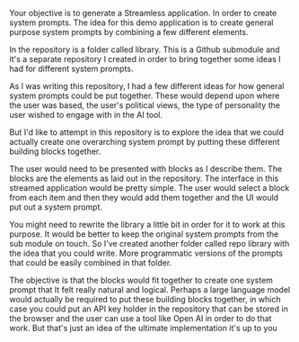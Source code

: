 Your objective is to generate a Streamless application. In order to create system prompts. The idea for this demo application is to create general purpose system prompts by combining a few different elements. 

In the repository is a folder called library. This is a Github submodule and it's a separate repository I created in order to bring together some ideas I had for different system prompts. 

As I was writing this repository, I had a few different ideas for how general system prompts could be put together. These would depend upon where the user was based, the user's political views, the type of personality the user wished to engage with in the AI tool. 

But I'd like to attempt in this repository is to explore the idea that we could actually create one overarching system prompt by putting these different building blocks together. 

The user would need to be presented with blocks as I describe them. The blocks are the elements as laid out in the repository. The interface in this streamed application would be pretty simple. The user would select a block from each item and then they would add them together and the UI would put out a system prompt. 

You might need to rewrite the library a little bit in order for it to work at this purpose. It would be better to keep the original system prompts from the sub module on touch. So I've created another folder called repo library with the idea that you could write. More programmatic versions of the prompts that could be easily combined in that folder. 

The objective is that the blocks would fit together to create one system prompt that It felt really natural and logical. Perhaps a large language model would actually be required to put these building blocks together, in which case you could put an API key holder in the repository that can be stored in the browser and the user can use a tool like Open AI in order to do that work. But that's just an idea of the ultimate implementation it's up to you